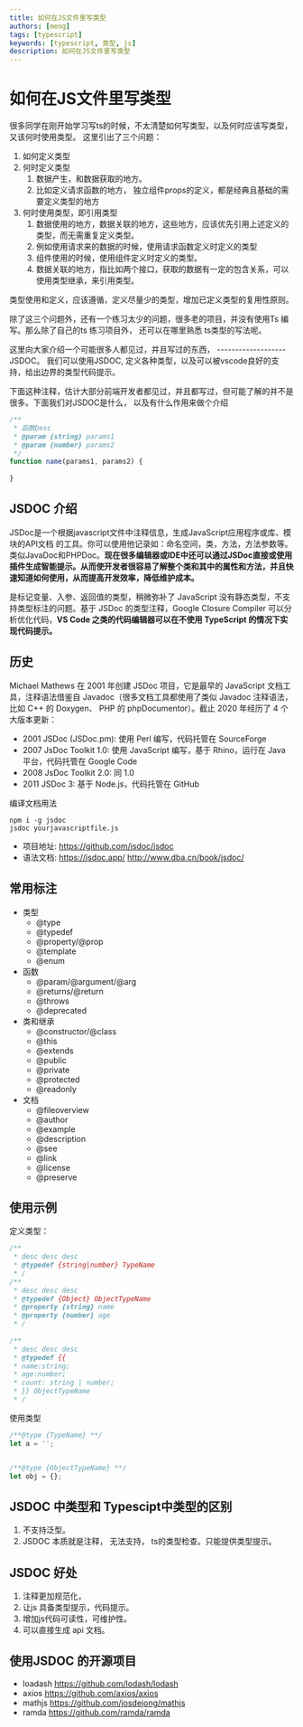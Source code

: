 ```yaml
---
title: 如何在JS文件里写类型
authors: [meng]
tags: [typescript]
keywords: [typescript, 类型, js]
description: 如何在JS文件里写类型
---
```


# 如何在JS文件里写类型

很多同学在刚开始学习写ts的时候，不太清楚如何写类型，以及何时应该写类型，又该何时使用类型。
这里引出了三个问题：

1. 如何定义类型
2. 何时定义类型
    1. 数据产生，和数据获取的地方。 
    2. 比如定义请求函数的地方， 独立组件props的定义，都是经典且基础的需要定义类型的地方
3. 何时使用类型，即引用类型
    1. 数据使用的地方，数据关联的地方，这些地方，应该优先引用上述定义的类型，而无需重复定义类型。
    2. 例如使用请求来的数据的时候，使用请求函数定义时定义的类型
    3. 组件使用的时候，使用组件定义时定义的类型。
    4. 数据关联的地方，指比如两个接口，获取的数据有一定的包含关系，可以使用类型继承，来引用类型。
    
类型使用和定义，应该遵循，定义尽量少的类型，增加已定义类型的复用性原则。

除了这三个问题外，还有一个练习太少的问题，很多老的项目，并没有使用Ts 编写。那么除了自己的ts 练习项目外，
还可以在哪里熟悉 ts类型的写法呢。

这里向大家介绍一个可能很多人都见过，并且写过的东西， ------------------- JSDOC。
我们可以使用JSDOC, 定义各种类型，以及可以被vscode良好的支持，给出边界的类型代码提示。

下面这种注释，估计大部分前端开发者都见过，并且都写过，但可能了解的并不是很多。下面我们对JSDOC是什么，
以及有什么作用来做个介绍
```js
/**
 * 函数Desc
 * @param {string} params1 
 * @param {number} params2 
 */
function name(params1, params2) {
    
}
```

## JSDOC 介绍
JSDoc是一个根据javascript文件中注释信息，生成JavaScript应用程序或库、模块的API文档 的工具。你可以使用他记录如：命名空间，类，方法，方法参数等。类似JavaDoc和PHPDoc。**现在很多编辑器或IDE中还可以通过JSDoc直接或使用插件生成智能提示。从而使开发者很容易了解整个类和其中的属性和方法，并且快速知道如何使用，从而提高开发效率，降低维护成本。**

是标记变量、入参、返回值的类型，稍微弥补了 JavaScript 没有静态类型，不支持类型标注的问题。基于 JSDoc 的类型注释，Google Closure Compiler 可以分析优化代码，**VS Code 之类的代码编辑器可以在不使用 TypeScript 的情况下实现代码提示。**

## 历史

Michael Mathews 在 2001 年创建 JSDoc 项目，它是最早的 JavaScript 文档工具，注释语法借鉴自 Javadoc（很多文档工具都使用了类似 Javadoc 注释语法，比如 C++ 的 Doxygen、 PHP 的 phpDocumentor）。截止 2020 年经历了 4 个大版本更新：

- 2001 JSDoc (JSDoc.pm): 使用 Perl 编写，代码托管在 SourceForge
- 2007 JsDoc Toolkit 1.0: 使用 JavaScript 编写，基于 Rhino，运行在 Java 平台，代码托管在 Google Code
- 2008 JsDoc Toolkit 2.0: 同 1.0
- 2011 JSDoc 3: 基于 Node.js，代码托管在 GitHub

编译文档用法
```shell
npm i -g jsdoc 
jsdoc yourjavascriptfile.js
```

- 项目地址: https://github.com/jsdoc/jsdoc
- 语法文档: https://jsdoc.app/  http://www.dba.cn/book/jsdoc/


## 常用标注
- 类型
    - @type
    - @typedef
    - @property/@prop
    - @template
    - @enum
- 函数
    - @param/@argument/@arg
    - @returns/@return
    - @throws
    - @deprecated
- 类和继承
    - @constructor/@class
    - @this
    - @extends
    - @public
    - @private
    - @protected
    - @readonly
- 文档
    - @fileoverview
    - @author
    - @example
    - @description
    - @see
    - @link
    - @license
    - @preserve

## 使用示例

定义类型：

```js
/**
 * desc desc desc
 * @typedef {string|number} TypeName
 * /
/**
 * desc desc desc
 * @typedef {Object} ObjectTypeName
 * @property {string} name
 * @property {number} age
 * /
 
/**
 * desc desc desc
 * @typedef {{
 * name:string;
 * age:number;
 * count: string | number;
 * }} ObjectTypeName
 * /
```

使用类型
```js
/**@type {TypeName} **/
let a = '';


/**@type {ObjectTypeName} **/
let obj = {};

```

## JSDOC 中类型和 Typescipt中类型的区别

1. 不支持泛型。
2. JSDOC 本质就是注释， 无法支持， ts的类型检查。只能提供类型提示。


## JSDOC 好处

1. 注释更加规范化，
2. 让js 具备类型提示，代码提示。
3. 增加js代码可读性，可维护性。
4. 可以直接生成 api 文档。

## 使用JSDOC 的开源项目

- loadash https://github.com/lodash/lodash
- axios https://github.com/axios/axios
- mathjs https://github.com/josdejong/mathjs
- ramda https://github.com/ramda/ramda



